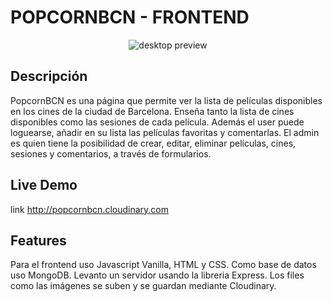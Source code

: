 # POPCORNBCN - FRONTEND

<div align="center">
<img src="https://res.cloudinary.com/dr2vohk2z/image/upload/v1746569246/PopcornBCN/Preview/PopcornBCNPreviewDesktop_r0zfb2.png" alt="desktop preview" />
</div>

## Descripción

PopcornBCN es una página que permite ver la lista de películas disponibles en los cines de la ciudad de Barcelona. Enseña tanto la lista de cines disponibles como las sesiones de cada película. Además el user puede loguearse, añadir en su lista las películas favoritas y comentarlas. El admin es quien tiene la posibilidad de crear, editar, eliminar películas, cines, sesiones y comentarios, a través de formularios.

## Live Demo

link http://popcornbcn.cloudinary.com

## Features

Para el frontend uso Javascript Vanilla, HTML y CSS.
Como base de datos uso MongoDB. Levanto un servidor usando la libreria Express.
Los files como las imágenes se suben y se guardan mediante Cloudinary.
